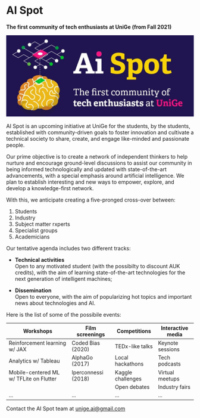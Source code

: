 # AI Spot

**The first community of tech enthusiasts at UniGe (from Fall 2021)**

![AI Spot logo](./images/AI-Spot.jpg)

AI Spot is an upcoming initiative at UniGe for the students, by the students, established with community-driven goals to foster innovation and cultivate a technical society to share, create, and engage like-minded and passionate people.

Our prime objective is to create a network of independent thinkers to help nurture and encourage ground-level discussions to assist our community in being informed technologically and updated with state-of-the-art advancements, with a special emphasis around artificial intelligence. We plan to establish interesting and new ways to empower, explore, and develop a knowledge-first network.

With this, we anticipate creating a five-pronged cross-over between:

1. Students
2. Industry
3. Subject matter rxperts
4. Specialist groups
5. Academicians

Our tentative agenda includes two different tracks:
- **Technical activities**  
Open to any motivated student (with the possibilty to discount AUK credits), with the aim of learning state-of-the-art technologies for the next generation of intelligent machines;

- **Dissemination**  
Open to everyone, with the aim of popularizing hot topics and important news about technologies and AI.

Here is the list of some of the possibile events:

|**Workshops**|**Film screenings**|**Competitions**|**Interactive media**|
|---|---|---|---|
|Reinforcement learning w/ JAX|Coded Bias (2020)|TEDx-like talks|Keynote sessions|
|Analytics w/ Tableau|AlphaGo (2017)|Local hackathons|Tech podcasts|
|Mobile-centered ML w/ TFLite on Flutter|Iperconnessi (2018)|Kaggle challenges|Virtual meetups|
|||Open debates|Industry fairs|
|...|...|...|...|

Contact the AI Spot team at [unige.ai@gmail.com](mailto:unige.ai@gmail.com)
